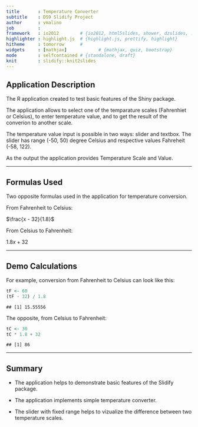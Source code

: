 ```yaml
---
title       : Temperature Converter
subtitle    : DS9 Slidify Project
author      : vmalino
job         : 
framework   : io2012        # {io2012, html5slides, shower, dzslides, ...}
highlighter : highlight.js  # {highlight.js, prettify, highlight}
hitheme     : tomorrow      # 
widgets     : [mathjax]            # {mathjax, quiz, bootstrap}
mode        : selfcontained # {standalone, draft}
knit        : slidify::knit2slides
---
```


## Application Description

The R application created to test basic features of the Shiny package.

The application allows to select one of the temparature scales (Fahrenhiet or Celsius), to enter temperature value, and to get the result of the converion to another scale.

The temperature value input is possible in two ways: slider and textbox. The slider has range (-50, 50) degree Celsius and respective values Fahreheit (-58, 122).

As the output the application provides Temperature Scale and Value.

---

## Formulas Used

Two opposite formulas used in the application for temperature conversion.

From Fahrenheit to Celsius:

$\frac{x - 32}{1.8}$

From Celsius to Fahrenheit:

$1.8 x + 32$

---

## Demo Calculations

For example, conversion from Fahrenheit to Celsius can look like this:

```r
tF <- 60
(tF - 32) / 1.8
```

```
## [1] 15.55556
```

The opposite, from Celsius to Fahrenheit:

```r
tC <- 30
tC * 1.8 + 32
```

```
## [1] 86
```

---

## Summary

* The application helps to demonstrate basic features of the Slidify package.

* The application implements simple temperature converter. 

* The slider with fixed range helps to vizualize the difference between two temperature scales.


